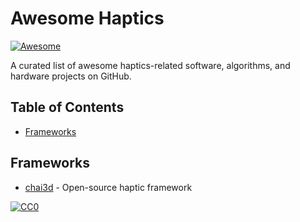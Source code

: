 # Awesome Haptics

[![Awesome](https://awesome.re/badge.svg)](https://awesome.re)

A curated list of awesome haptics-related software, algorithms, and hardware projects on GitHub.

## Table of Contents
- [Frameworks](#frameworks)

## Frameworks
- [chai3d](https://github.com/chai3d/chai3d) - Open-source haptic framework

[![CC0](https://licensebuttons.net/p/zero/1.0/88x31.png)](https://creativecommons.org/publicdomain/zero/1.0/)
